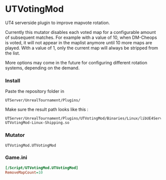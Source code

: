 # UTVotingMod
UT4 serverside plugin to improve mapvote rotation.

Currently this mutator disables each voted map for a configurable amount of subsequent matches. For example with a value of 10, when DM-Cheops is voted, it will not appear in the maplist anymore until 10 more maps are played. With a value of 1, only the current map will always be stripped from the list.

More options may come in the future for configuring different rotation systems, depending on the demand.

### Install
Paste the repository folder in
```
UTServer/UnrealTournament/Plugins/
```
Make sure the result path looks like this :
```
UTServer/UnrealTournament/Plugins/UTVotingMod/Binaries/Linux/libUE4Server-UTVotingMod-Linux-Shipping.so
```

### Mutator
```
UTVotingMod.UTVotingMod
```

### Game.ini
```ini
[/Script/UTVotingMod.UTVotingMod]
RemoveMapCount=10
```
